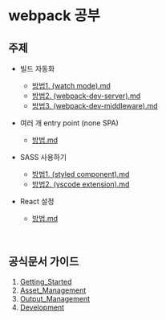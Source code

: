 # webpack 공부

## 주제

- 빌드 자동화

  - [방법1. (watch mode).md](<https://github.com/momongss/webpack-/blob/main/%EA%B3%B5%EB%B6%80/%EC%A3%BC%EC%A0%9C/%EB%B9%8C%EB%93%9C%20%EC%9E%90%EB%8F%99%ED%99%94/%EB%B0%A9%EB%B2%951.%20(watch%20mode).md>)
  - [방법2. (webpack-dev-server).md](<https://github.com/momongss/webpack-/blob/main/%EA%B3%B5%EB%B6%80/%EC%A3%BC%EC%A0%9C/%EB%B9%8C%EB%93%9C%20%EC%9E%90%EB%8F%99%ED%99%94/%EB%B0%A9%EB%B2%952.%20(webpack-dev-server).md>)
  - [방법3. (webpack-dev-middleware).md](<https://github.com/momongss/webpack-/blob/main/%EA%B3%B5%EB%B6%80/%EC%A3%BC%EC%A0%9C/%EB%B9%8C%EB%93%9C%20%EC%9E%90%EB%8F%99%ED%99%94/%EB%B0%A9%EB%B2%953.%20(webpack-dev-middleware).md>)

- 여러 개 entry point (none SPA)
  - [방법.md](https://github.com/momongss/webpack-/blob/main/%EA%B3%B5%EB%B6%80/%EC%A3%BC%EC%A0%9C/%EC%97%AC%EB%9F%AC%EA%B0%9C%EC%9D%98%20entryPoint/%EB%B0%A9%EB%B2%95.md)
- SASS 사용하기
  - [방법1. (styled component).md](<https://github.com/momongss/webpack-/blob/main/%EA%B3%B5%EB%B6%80/%EC%A3%BC%EC%A0%9C/Sass%20%EC%82%AC%EC%9A%A9%ED%95%98%EA%B8%B0/%EB%B0%A9%EB%B2%951.%20(styled%20component).md>)
  - [방법2. (vscode extension).md](<https://github.com/momongss/webpack-/blob/main/%EA%B3%B5%EB%B6%80/%EC%A3%BC%EC%A0%9C/Sass%20%EC%82%AC%EC%9A%A9%ED%95%98%EA%B8%B0/%EB%B0%A9%EB%B2%952.%20(vscode%20extension).md>)
- React 설정
  - [방법.md](https://github.com/momongss/webpack-/blob/main/%EA%B3%B5%EB%B6%80/%EC%A3%BC%EC%A0%9C/React%20%EC%84%A4%EC%A0%95/%EB%B0%A9%EB%B2%95.md)

<br>

## 공식문서 가이드

1. [Getting_Started](https://github.com/momongss/webpack-/blob/main/%EA%B3%B5%EB%B6%80/Guides/1.Getting_Started/study.md)
2. [Asset_Management](https://github.com/momongss/webpack-/blob/main/%EA%B3%B5%EB%B6%80/Guides/2.Asset_Management/study.md)
3. [Output_Management](https://github.com/momongss/webpack-/blob/main/%EA%B3%B5%EB%B6%80/Guides/3.Output_Management/study.md)
4. [Development](https://github.com/momongss/webpack-/tree/main/%EA%B3%B5%EB%B6%80/Guides/4.Development)
